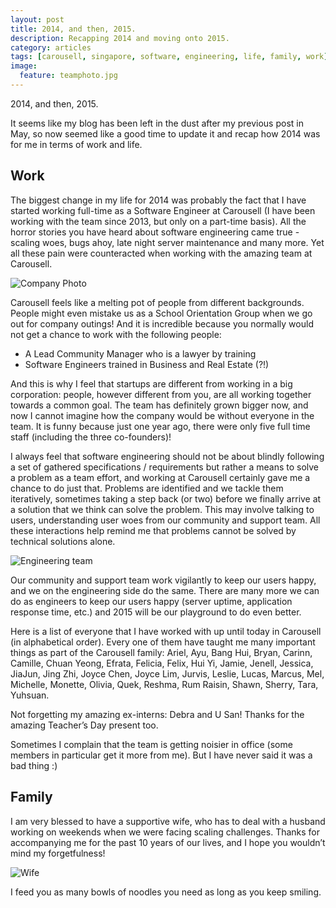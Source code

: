 ```yaml
---
layout: post
title: 2014, and then, 2015.
description: Recapping 2014 and moving onto 2015.
category: articles
tags: [carousell, singapore, software, engineering, life, family, work]
image:
  feature: teamphoto.jpg
---
```


2014, and then, 2015.

It seems like my blog has been left in the dust after my previous post in May,
so now seemed like a good time to update it and recap how 2014 was for me in
terms of work and life.

## Work

The biggest change in my life for 2014 was probably the fact that I have
started working full-time as a Software Engineer at Carousell (I have been
working with the team since 2013, but only on a part-time basis). All the
horror stories you have heard about software engineering came true - scaling
woes, bugs ahoy, late night server maintenance and many more. Yet all these
pain were counteracted when working with the amazing team at Carousell.

![Company Photo](https://fbcdn-sphotos-e-a.akamaihd.net/hphotos-ak-xfa1/t31.0-8/1890504_10154864703655151_4890744198562458929_o.jpg)

Carousell feels like a melting pot of people from different backgrounds.
People might even mistake us as a School Orientation Group when we go out for
company outings! And it is incredible because you normally would not get a
chance to work with the following people:

- A Lead Community Manager who is a lawyer by training
- Software Engineers trained in Business and Real Estate (?!)

And this is why I feel that startups are different from working in a big
corporation: people, however different from you, are all working together
towards a common goal. The team has definitely grown bigger now, and now I
cannot imagine how the company would be without everyone in the team. It is
funny because just one year ago, there were only five full time staff
(including the three co-founders)!

I always feel that software engineering should not be about blindly following a
set of gathered specifications / requirements but rather a means to solve a
problem as a team effort, and working at Carousell certainly gave me a chance
to do just that. Problems are identified and we tackle them iteratively,
sometimes taking a step back (or two) before we finally arrive at a solution
that we think can solve the problem. This may involve talking to users,
understanding user woes from our community and support team. All these
interactions help remind me that problems cannot be solved by technical
solutions alone.

![Engineering team](http://photos-e.ak.instagram.com/hphotos-ak-xfa1/t51.2885-15/10852787_309100565951228_748514379_n.jpg)

Our community and support team work vigilantly to keep our users happy, and we
on the engineering side do the same. There are many more we can do as engineers
to keep our users happy (server uptime, application response time, etc.) and
2015 will be our playground to do even better.

Here is a list of everyone that I have worked with up until today in Carousell
(in alphabetical order). Every one of them have taught me many important things
as part of the Carousell family: Ariel, Ayu, Bang Hui, Bryan, Carinn, Camille, Chuan
Yeong, Efrata, Felicia, Felix, Hui Yi, Jamie, Jenell, Jessica, JiaJun, Jing
Zhi, Joyce Chen, Joyce Lim, Jurvis, Leslie, Lucas, Marcus, Mel, Michelle, Monette,
Olivia, Quek, Reshma, Rum Raisin, Shawn, Sherry, Tara, Yuhsuan.

Not forgetting my amazing ex-interns: Debra and U San! Thanks for the amazing
Teacher’s Day present too.

Sometimes I complain that the team is getting noisier in office (some members
in particular get it more from me). But I have never said it was a bad thing :)

## Family

I am very blessed to have a supportive wife, who has to deal with a husband
working on weekends when we were facing scaling challenges. Thanks for
accompanying me for the past 10 years of our lives, and I hope you wouldn’t
mind my forgetfulness!

![Wife](https://fbcdn-sphotos-d-a.akamaihd.net/hphotos-ak-xap1/v/t1.0-9/10402393_10154703641095151_2406746139345890039_n.jpg?oh=0f755c55e70f629acf0d073f54d018ce&oe=5564404B&__gda__=1429711646_eed6e3fa34f7a24c2ada1e644556e1f2)

I feed you as many bowls of noodles you need as long as you keep smiling.
